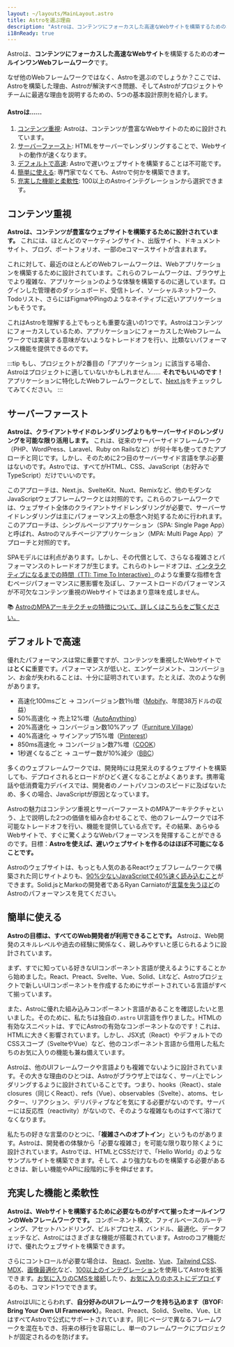 ```yaml
---
layout: ~/layouts/MainLayout.astro
title: Astroを選ぶ理由
description: "Astroは、コンテンツにフォーカスした高速なWebサイトを構築するためのオールインワンWebフレームワークです。詳しくはこちら。"
i18nReady: true
---
```


Astroは、**コンテンツにフォーカスした高速なWebサイト**を構築するための**オールインワンWebフレームワーク**です。

なぜ他のWebフレームワークではなく、Astroを選ぶのでしょうか？ここでは、Astroを構築した理由、Astroが解決すべき問題、そしてAstroがプロジェクトやチームに最適な理由を説明するための、5つの基本設計原則を紹介します。

#### Astroは……

1. [コンテンツ重視](#): Astroは、コンテンツが豊富なWebサイトのために設計されています。
2. [サーバーファースト](#): HTMLをサーバーでレンダリングすることで、Webサイトの動作が速くなります。
3. [デフォルトで高速](#): Astroで遅いウェブサイトを構築することは不可能です。
4. [簡単に使える](#): 専門家でなくても、Astroで何かを構築できます。
5. [充実した機能と柔軟性](#): 100以上のAstroインテグレーションから選択できます。


## コンテンツ重視

**Astroは、コンテンツが豊富なウェブサイトを構築するために設計されています。** これには、ほとんどのマーケティングサイト、出版サイト、ドキュメントサイト、ブログ、ポートフォリオ、一部のeコマースサイトが含まれます。

これに対して、最近のほとんどのWebフレームワークは、Webアプリケーションを構築するために設計されています。これらのフレームワークは、ブラウザ上でより複雑な、アプリケーションのような体験を構築するのに適しています。ログインした管理者のダッシュボード、受信トレイ、ソーシャルネットワーク、Todoリスト、さらにはFigmaやPingのようなネイティブに近いアプリケーションもそうです。

これはAstroを理解する上でもっとも重要な違いの1つです。Astroはコンテンツにフォーカスしているため、アプリケーションにフォーカスしたWebフレームワークでは実装する意味がないようなトレードオフを行い、比類ないパフォーマンス機能を提供できるのです。

:::tip
もし、プロジェクトが2番目の「アプリケーション」に該当する場合、Astroはプロジェクトに適していないかもしれません…… **それでもいいのです！** アプリケーションに特化したWebフレームワークとして、[Next.js](https://nextjs.org/)をチェックしてみてください。
:::


## サーバーファースト

**Astroは、クライアントサイドのレンダリングよりもサーバーサイドのレンダリングを可能な限り活用します。** これは、従来のサーバーサイドフレームワーク（PHP、WordPress、Laravel、Ruby on Railsなど）が何十年も使ってきたアプローチと同じです。しかし、そのために2つ目のサーバーサイド言語を学ぶ必要はないのです。Astroでは、すべてがHTML、CSS、JavaScript（お好みでTypeScript）だけでいいのです。

このアプローチは、Next.js、SvelteKit、Nuxt、Remixなど、他のモダンなJavaScriptウェブフレームワークとは対照的です。これらのフレームワークでは、ウェブサイト全体のクライアントサイドレンダリングが必要で、サーバーサイドレンダリングは主にパフォーマンス上の懸念へ対処するために行われます。このアプローチは、シングルページアプリケーション（SPA: Single Page App）と呼ばれ、Astroのマルチページアプリケーション（MPA: Multi Page App）アプローチと対照的です。

SPAモデルには利点があります。しかし、その代償として、さらなる複雑さとパフォーマンスのトレードオフが生じます。これらのトレードオフは、[インタラクティブになるまでの時間（TTI: Time To Interactive）](https://web.dev/interactive/)のような重要な指標を含むページパフォーマンスに悪影響を及ぼし、ファーストロードのパフォーマンスが不可欠なコンテンツ重視のWebサイトではあまり意味を成しません。

📚 [AstroのMPAアーキテクチャの特徴について、詳しくはこちらをご覧ください。](/ja/concepts/mpa-vs-spa/)


## デフォルトで高速

優れたパフォーマンスは常に重要ですが、コンテンツを重視したWebサイトでは**とくに**重要です。パフォーマンスが低いと、エンゲージメント、コンバージョン、お金が失われることは、十分に証明されています。たとえば、次のような例があります。

- 高速化100msごと → コンバージョン数1％増（[Mobify](https://web.dev/why-speed-matters/)、年間38万ドルの収益）
- 50%高速化 → 売上12%増（[AutoAnything](https://www.digitalcommerce360.com/2010/08/19/web-accelerator-revs-conversion-and-sales-autoanything/)）
- 20%高速化 → コンバージョン数10%アップ（[Furniture Village](https://www.thinkwithgoogle.com/intl/en-gb/marketing-strategies/app-and-mobile/furniture-village-and-greenlight-slash-page-load-times-boosting-user-experience/)）
- 40%高速化 → サインアップ15%増（[Pinterest](https://medium.com/pinterest-engineering/driving-user-growth-with-performance-improvements-cfc50dafadd7)）
- 850ms高速化 → コンバージョン数7%増（[COOK](https://web.dev/why-speed-matters/)）
- 1秒遅くなるごと → ユーザー数が10%減少（[BBC](https://www.creativebloq.com/features/how-the-bbc-builds-websites-that-scale)）

多くのウェブフレームワークでは、開発時には見栄えのするウェブサイトを構築しても、デプロイされるとロードがひどく遅くなることがよくあります。携帯電話や低消費電力デバイスでは、開発者のノートパソコンのスピードに及ばないため、多くの場合、JavaScriptが原因となっています。

Astroの魅力はコンテンツ重視とサーバーファーストのMPAアーキテクチャという、上で説明した2つの価値を組み合わせることで、他のフレームワークでは不可能なトレードオフを行い、機能を提供している点です。その結果、あらゆるWebサイトで、すぐに驚くようなWebパフォーマンスを発揮することができるのです。目標：**Astroを使えば、遅いウェブサイトを作るのはほぼ不可能になることです。**

Astroのウェブサイトは、もっとも人気のあるReactウェブフレームワークで構築された同じサイトよりも、[90%少ないJavaScriptで40%速く読み込むこと](https://twitter.com/t3dotgg/status/1437195415439360003)ができます。Solid.jsとMarkoの開発者であるRyan Carniatoが[言葉を失うほど](https://youtu.be/2ZEMb_H-LYE?t=8163)のAstroのパフォーマンスを見てください。


## 簡単に使える

**Astroの目標は、すべてのWeb開発者が利用できることです。** Astroは、Web開発のスキルレベルや過去の経験に関係なく、親しみやすいと感じられるように設計されています。

まず、すでに知っている好きなUIコンポーネント言語が使えるようにすることから始めました。React、Preact、Svelte、Vue、Solid、Litなど、Astroプロジェクトで新しいUIコンポーネントを作成するためにサポートされている言語がすべて揃っています。

また、Astroに優れた組み込みコンポーネント言語があることを確認したいと思いました。そのために、私たちは独自の`.astro` UI言語を作りました。HTMLの有効なスニペットは、すでにAstroの有効なコンポーネントなのです！これは、HTMLに大きく影響されています。しかし、JSX式（React）やデフォルトでのCSSスコープ（SvelteやVue）など、他のコンポーネント言語から借用した私たちのお気に入りの機能も兼ね備えています。

Astroは、他のUIフレームワークや言語よりも複雑でないように設計されています。その大きな理由のひとつは、Astroがブラウザ上ではなく、サーバ上でレンダリングするように設計されていることです。つまり、hooks（React）、stale closures（同じくReact）、refs（Vue）、observables（Svelte）、atoms、セレクター、リアクション、デリバティブなどを気にする必要がないのです。サーバーには反応性（reactivity）がないので、そのような複雑なものはすべて溶けてなくなります。

私たちの好きな言葉のひとつに、「**複雑さへのオプトイン**」というものがあります。Astroは、開発者の体験から「必要な複雑さ」を可能な限り取り除くように設計されています。Astroでは、HTMLとCSSだけで、「Hello World」のようなサンプルサイトを構築できます。そして、より強力なものを構築する必要があるときは、新しい機能やAPIに段階的に手を伸ばせます。


## 充実した機能と柔軟性

**Astroは、Webサイトを構築するために必要なものがすべて揃ったオールインワンのWebフレームワークです。** コンポーネント構文、ファイルベースのルーティング、アセットハンドリング、ビルドプロセス、バンドル、最適化、データフェッチなど、Astroにはさまざまな機能が搭載されています。Astroのコア機能だけで、優れたウェブサイトを構築できます。

さらにコントロールが必要な場合は、 [React](https://www.npmjs.com/package/@astrojs/react)、[Svelte](https://www.npmjs.com/package/@astrojs/svelte)、[Vue](https://www.npmjs.com/package/@astrojs/vue)、[Tailwind CSS](https://www.npmjs.com/package/@astrojs/tailwind)、[MDX](https://www.npmjs.com/package/@astrojs/mdx)、[画像最適化](https://www.npmjs.com/package/@astrojs/images)など、[100以上のインテグレーション](https://astro.build/integrations/)を使用してAstroを拡張できます。[お気に入りのCMSを接続](https://astro.build/integrations/)したり、[お気に入りのホストにデプロイ](/ja/guides/deploy/)するのも、コマンド1つでできます。

AstroはUIにとらわれず、**自分好みのUIフレームワークを持ち込めます（BYOF: Bring Your Own UI Framework）**。React、Preact、Solid、Svelte、Vue、LitはすべてAstroで公式にサポートされています。同じページで異なるフレームワークを混在もでき、将来の移行を容易にし、単一のフレームワークにプロジェクトが固定されるのを防げます。


<!-- Use your favorite UI framework with Astro, or mix-and-match UI components across different pages, websites, or even teams. You can even choose your UI framework component-by-component on each individual page for maximum flexibility with minimal committment. Astro also gives you a "Get out of (framework) jail free!" card, allowing you to convert your entire project incrementally, with no interruption to your site. -->

<!-- This has an added benefit for larger organizations: you can scale up the number of supported UI frameworks at your company without increasing the complexity of the server-side code. Every Astro site ships the same server runtime code, regardless of which UI frameworks you use. This greatly reduces the production complexity vs. running different sites built with Next.js, SvelteKit, and Nuxt. -->

<!-- 📚 TODO: Link to Multi-framework support?  -->

<!-- ## Fast by default -->

<!-- As we mentioned above, Astro builds fast websites. But our focus on performance isn't just on what's *possible* with Astro. We want good performance to be an *automatic default.*  -->

<!-- When we built Astro, we were fed up with web frameworks that *could* be fast in the right hands, but that otherwise felt slow to the average user who didn't know every option or best practice. We had a wild idea: you shouldn't even need to think about performance to build a fast site. Our goal was simple: **It should be incredibly difficult to build a slow website with Astro.** -->

<!-- This idea of fast-by-default has inspired plenty of other Astro design choices and default behaviors, other than Partial Hydration which was mentioned above. Your JavaScript and CSS are bundled by default. Your deployed server supports streaming HTML by default. THIRD THING??? DON"T FORGET TO DELETE THIS, FRED. (//`@astrojs/prefetch` maybe?//) As you build with Astro, you'll see how these design decisions shape how you work "in Astro."  -->

<!-- (// my thinking with this last line here is re: stated goal of priming the reader for thinking about how things work in Astro. With little nudges like this, the reader is more primed for THIS WORKS DIFFERENTLY AND I MIGHT HAVE TO ADJUST MY EXPECTATIONS //) -->



